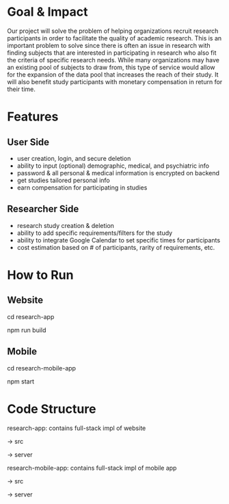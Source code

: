 # Goal & Impact
Our project will solve the problem of helping organizations recruit research participants in order to facilitate the quality of academic research. This is an important problem to solve since there is often an issue in research with finding subjects that are interested in participating in research who also fit the criteria of specific research needs. While many organizations may have an existing pool of subjects to draw from, this type of service would allow for the expansion of the data pool that increases the reach of their study. It will also benefit study participants with monetary compensation in return for their time. 

# Features
## User Side
- user creation, login, and secure deletion
- ability to input (optional) demographic, medical, and psychiatric info
- password & all personal & medical information is encrypted on backend
- get studies tailored personal info
- earn compensation for participating in studies

## Researcher Side
- research study creation & deletion
- ability to add specific requirements/filters for the study
- ability to integrate Google Calendar to set specific times for participants
- cost estimation based on # of participants, rarity of requirements, etc.

# How to Run

## Website
cd research-app

npm run build

## Mobile
cd research-mobile-app

npm start


# Code Structure
research-app: contains full-stack impl of website

  -> src 
  
  -> server
  
research-mobile-app: contains full-stack impl of mobile app

  -> src
  
  -> server
